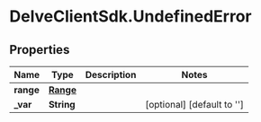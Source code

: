 # DelveClientSdk.UndefinedError

## Properties

Name | Type | Description | Notes
------------ | ------------- | ------------- | -------------
**range** | [**Range**](Range.md) |  | 
**_var** | **String** |  | [optional] [default to &#39;&#39;]


